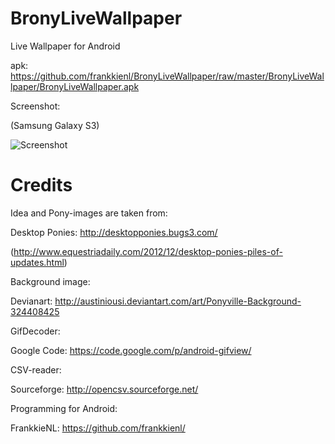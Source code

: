 BronyLiveWallpaper
==================

Live Wallpaper for Android

apk: https://github.com/frankkienl/BronyLiveWallpaper/raw/master/BronyLiveWallpaper/BronyLiveWallpaper.apk

Screenshot:

(Samsung Galaxy S3)

![Screenshot](https://raw.github.com/frankkienl/BronyLiveWallpaper/master/screenshots/device-2013-09-15-131058.png "Screenshot")

Credits
=======

Idea and Pony-images are taken from:

Desktop Ponies: http://desktopponies.bugs3.com/

(http://www.equestriadaily.com/2012/12/desktop-ponies-piles-of-updates.html)

Background image:

Devianart: http://austiniousi.deviantart.com/art/Ponyville-Background-324408425

GifDecoder:

Google Code: https://code.google.com/p/android-gifview/

CSV-reader:

Sourceforge: http://opencsv.sourceforge.net/

Programming for Android:

FrankkieNL: https://github.com/frankkienl/